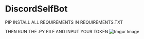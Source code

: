 # DiscordSelfBot


PIP INSTALL ALL REQUIREMENTS IN REQUIREMENTS.TXT

THEN RUN THE .PY FILE AND INPUT YOUR TOKEN
![Imgur Image](https://i.imgur.com/c2e21ES.png)
